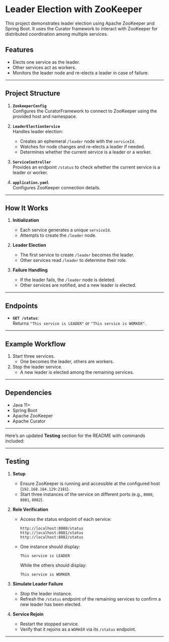 # Leader Election with ZooKeeper

This project demonstrates leader election using Apache ZooKeeper and Spring Boot. It uses the Curator framework to interact with ZooKeeper for distributed coordination among multiple services.

## **Features**
- Elects one service as the leader.
- Other services act as workers.
- Monitors the leader node and re-elects a leader in case of failure.

---

## **Project Structure**
1. **`ZookeeperConfig`**  
   Configures the CuratorFramework to connect to ZooKeeper using the provided host and namespace.

2. **`LeaderElectionService`**  
   Handles leader election:
    - Creates an ephemeral `/leader` node with the `serviceId`.
    - Watches for node changes and re-elects a leader if needed.
    - Determines whether the current service is a leader or a worker.

3. **`ServiceController`**  
   Provides an endpoint `/status` to check whether the current service is a leader or worker.

4. **`application.yaml`**  
   Configures ZooKeeper connection details.

---

## **How It Works**
1. **Initialization**
    - Each service generates a unique `serviceId`.
    - Attempts to create the `/leader` node.

2. **Leader Election**
    - The first service to create `/leader` becomes the leader.
    - Other services read `/leader` to determine their role.

3. **Failure Handling**
    - If the leader fails, the `/leader` node is deleted.
    - Other services are notified, and a new leader is elected.

---

## **Endpoints**
- **`GET /status`**:  
  Returns `"This service is LEADER"` or `"This service is WORKER"`.

---

## **Example Workflow**
1. Start three services.
    - One becomes the leader, others are workers.
2. Stop the leader service.
    - A new leader is elected among the remaining services.

---

## **Dependencies**
- Java 11+
- Spring Boot
- Apache ZooKeeper
- Apache Curator

---
Here’s an updated **Testing** section for the README with commands included:

---

## **Testing**

1. **Setup**
    - Ensure ZooKeeper is running and accessible at the configured host (`192.168.184.129:2181`).
    - Start three instances of the service on different ports (e.g., `8080`, `8081`, `8082`).

2. **Role Verification**
    - Access the status endpoint of each service:
      ```
      http://localhost:8080/status
      http://localhost:8081/status
      http://localhost:8082/status
      ```
    - One instance should display:
      ```
      This service is LEADER
      ```
      While the others should display:
      ```
      This service is WORKER
      ```

3. **Simulate Leader Failure**
    - Stop the leader instance.
    - Refresh the `/status` endpoint of the remaining services to confirm a new leader has been elected.

4. **Service Rejoin**
    - Restart the stopped service.
    - Verify that it rejoins as a `WORKER` via its `/status` endpoint.

---